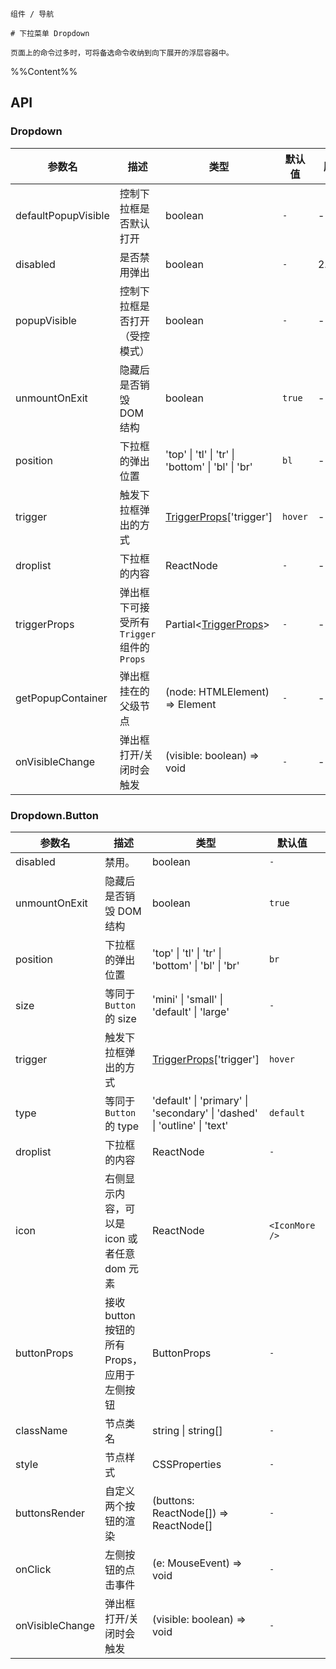`````
组件 / 导航

# 下拉菜单 Dropdown

页面上的命令过多时，可将备选命令收纳到向下展开的浮层容器中。
`````

%%Content%%

## API

### Dropdown

|参数名|描述|类型|默认值|版本|
|---|---|---|---|---|
|defaultPopupVisible|控制下拉框是否默认打开|boolean |`-`|-|
|disabled|是否禁用弹出|boolean |`-`|2.16.0|
|popupVisible|控制下拉框是否打开（受控模式）|boolean |`-`|-|
|unmountOnExit|隐藏后是否销毁 DOM 结构|boolean |`true`|-|
|position|下拉框的弹出位置|'top' \| 'tl' \| 'tr' \| 'bottom' \| 'bl' \| 'br' |`bl`|-|
|trigger|触发下拉框弹出的方式|[TriggerProps](trigger#trigger)['trigger'] |`hover`|-|
|droplist|下拉框的内容|ReactNode |`-`|-|
|triggerProps|弹出框下可接受所有 `Trigger` 组件的 `Props`|Partial&lt;[TriggerProps](trigger#trigger)&gt; |`-`|-|
|getPopupContainer|弹出框挂在的父级节点|(node: HTMLElement) => Element |`-`|-|
|onVisibleChange|弹出框打开/关闭时会触发|(visible: boolean) => void |`-`|-|

### Dropdown.Button

|参数名|描述|类型|默认值|版本|
|---|---|---|---|---|
|disabled|禁用。|boolean |`-`|2.6.0|
|unmountOnExit|隐藏后是否销毁 DOM 结构|boolean |`true`|-|
|position|下拉框的弹出位置|'top' \| 'tl' \| 'tr' \| 'bottom' \| 'bl' \| 'br' |`br`|-|
|size|等同于 `Button` 的 size|'mini' \| 'small' \| 'default' \| 'large' |`-`|-|
|trigger|触发下拉框弹出的方式|[TriggerProps](trigger#trigger)['trigger'] |`hover`|-|
|type|等同于 `Button` 的 type|'default' \| 'primary' \| 'secondary' \| 'dashed' \| 'outline' \| 'text' |`default`|-|
|droplist|下拉框的内容|ReactNode |`-`|-|
|icon|右侧显示内容，可以是 icon 或者任意 dom 元素|ReactNode |`<IconMore />`|-|
|buttonProps|接收 button 按钮的所有 Props，应用于左侧按钮|ButtonProps |`-`|-|
|className|节点类名|string \| string[] |`-`|-|
|style|节点样式|CSSProperties |`-`|-|
|buttonsRender|自定义两个按钮的渲染|(buttons: ReactNode[]) => ReactNode[] |`-`|-|
|onClick|左侧按钮的点击事件|(e: MouseEvent) => void |`-`|-|
|onVisibleChange|弹出框打开/关闭时会触发|(visible: boolean) => void |`-`|-|
